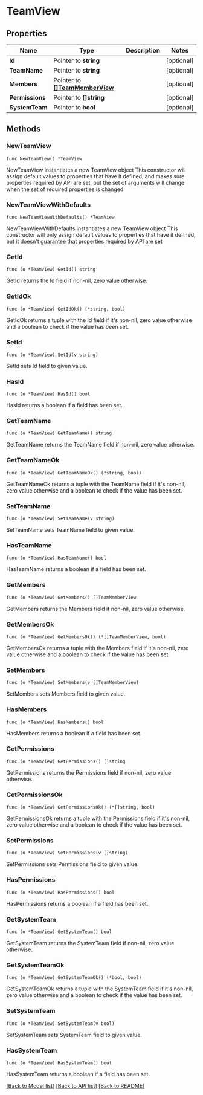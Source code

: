 # TeamView

## Properties

Name | Type | Description | Notes
------------ | ------------- | ------------- | -------------
**Id** | Pointer to **string** |  | [optional] 
**TeamName** | Pointer to **string** |  | [optional] 
**Members** | Pointer to [**[]TeamMemberView**](TeamMemberView.md) |  | [optional] 
**Permissions** | Pointer to **[]string** |  | [optional] 
**SystemTeam** | Pointer to **bool** |  | [optional] 

## Methods

### NewTeamView

`func NewTeamView() *TeamView`

NewTeamView instantiates a new TeamView object
This constructor will assign default values to properties that have it defined,
and makes sure properties required by API are set, but the set of arguments
will change when the set of required properties is changed

### NewTeamViewWithDefaults

`func NewTeamViewWithDefaults() *TeamView`

NewTeamViewWithDefaults instantiates a new TeamView object
This constructor will only assign default values to properties that have it defined,
but it doesn't guarantee that properties required by API are set

### GetId

`func (o *TeamView) GetId() string`

GetId returns the Id field if non-nil, zero value otherwise.

### GetIdOk

`func (o *TeamView) GetIdOk() (*string, bool)`

GetIdOk returns a tuple with the Id field if it's non-nil, zero value otherwise
and a boolean to check if the value has been set.

### SetId

`func (o *TeamView) SetId(v string)`

SetId sets Id field to given value.

### HasId

`func (o *TeamView) HasId() bool`

HasId returns a boolean if a field has been set.

### GetTeamName

`func (o *TeamView) GetTeamName() string`

GetTeamName returns the TeamName field if non-nil, zero value otherwise.

### GetTeamNameOk

`func (o *TeamView) GetTeamNameOk() (*string, bool)`

GetTeamNameOk returns a tuple with the TeamName field if it's non-nil, zero value otherwise
and a boolean to check if the value has been set.

### SetTeamName

`func (o *TeamView) SetTeamName(v string)`

SetTeamName sets TeamName field to given value.

### HasTeamName

`func (o *TeamView) HasTeamName() bool`

HasTeamName returns a boolean if a field has been set.

### GetMembers

`func (o *TeamView) GetMembers() []TeamMemberView`

GetMembers returns the Members field if non-nil, zero value otherwise.

### GetMembersOk

`func (o *TeamView) GetMembersOk() (*[]TeamMemberView, bool)`

GetMembersOk returns a tuple with the Members field if it's non-nil, zero value otherwise
and a boolean to check if the value has been set.

### SetMembers

`func (o *TeamView) SetMembers(v []TeamMemberView)`

SetMembers sets Members field to given value.

### HasMembers

`func (o *TeamView) HasMembers() bool`

HasMembers returns a boolean if a field has been set.

### GetPermissions

`func (o *TeamView) GetPermissions() []string`

GetPermissions returns the Permissions field if non-nil, zero value otherwise.

### GetPermissionsOk

`func (o *TeamView) GetPermissionsOk() (*[]string, bool)`

GetPermissionsOk returns a tuple with the Permissions field if it's non-nil, zero value otherwise
and a boolean to check if the value has been set.

### SetPermissions

`func (o *TeamView) SetPermissions(v []string)`

SetPermissions sets Permissions field to given value.

### HasPermissions

`func (o *TeamView) HasPermissions() bool`

HasPermissions returns a boolean if a field has been set.

### GetSystemTeam

`func (o *TeamView) GetSystemTeam() bool`

GetSystemTeam returns the SystemTeam field if non-nil, zero value otherwise.

### GetSystemTeamOk

`func (o *TeamView) GetSystemTeamOk() (*bool, bool)`

GetSystemTeamOk returns a tuple with the SystemTeam field if it's non-nil, zero value otherwise
and a boolean to check if the value has been set.

### SetSystemTeam

`func (o *TeamView) SetSystemTeam(v bool)`

SetSystemTeam sets SystemTeam field to given value.

### HasSystemTeam

`func (o *TeamView) HasSystemTeam() bool`

HasSystemTeam returns a boolean if a field has been set.


[[Back to Model list]](../README.md#documentation-for-models) [[Back to API list]](../README.md#documentation-for-api-endpoints) [[Back to README]](../README.md)


